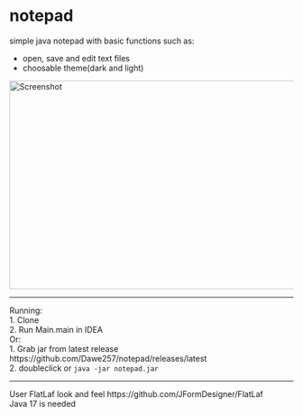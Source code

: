 # notepad
simple java notepad with basic functions such as:
<ul>
  <li>open, save and edit text files</li>
  <li>choosable theme(dark and light)
</ul>

<img src="https://i2.paste.pics/FKY2I.png" width="613" height="369" alt="Screenshot" align="center">
<hr>
Running:
<br>1. Clone
<br>2. Run Main.main in IDEA
<br>Or:
<br>1. Grab jar from latest release https://github.com/Dawe257/notepad/releases/latest
<br>2. doubleclick or <code>java -jar notepad.jar</code>
<hr>
User FlatLaf look and feel https://github.com/JFormDesigner/FlatLaf
<br>Java 17 is needed
